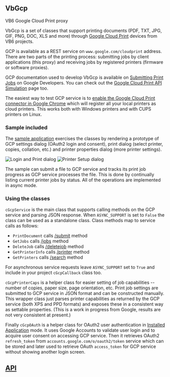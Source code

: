 ## VbGcp
VB6 Google Cloud Print proxy

VbGcp is a set of classes that support printing documents (PDF, TXT, JPG, GIF, PNG, DOC, XLS and more) through [Google Cloud Print](http://www.google.com/cloudprint/learn/) devices from VB6 projects.

GCP is available as a REST service on `www.google.com/cloudprint` address. There are two parts of the printing process: submitting jobs by client applications (this proxy) and receiving jobs by registered printers (firmware or software proxies).

GCP documentation used to develop VbGcp is available on [Submitting Print Jobs](https://developers.google.com/cloud-print/docs/sendJobs) on Google Developers. You can check out the [Google Cloud Print API Simulation](http://www.google.com/cloudprint/simulate.html) page too.

The easiest way to test GCP service is to [enable the Google Cloud Print connector in Google Chrome](http://support.google.com/cloudprint/bin/answer.py?&answer=1686197) which will register all your local printers as cloud printers. This works both with Windows printers and with CUPS printers on Linux.

### Sample included

The [sample application](https://github.com/wqweto/VbGcp/raw/master/Sample/GCPSample.exe) exercises the classes by rendering a prototype of GCP settings dialog (OAuth2 login and consent), print dialog (select printer, copies, collation, etc.) and printer properties dialog (more printer settings). 

![Login and Print dialog](https://github.com/wqweto/VbGcp/raw/master/Doc/ss_gcp_1.png)
![Printer Setup dialog](https://github.com/wqweto/VbGcp/raw/master/Doc/ss_gcp_2.png)

The sample can submit a file to GCP service and tracks its print job progress as GCP service processes the file. This is done by continually listing current printer jobs by status. All of the operations are implemented in async mode.

### Using the classes

`cGcpService` is the main class that supports calling methods on the GCP service and parsing JSON response. When `ASYNC_SUPPORT` is set to `False` the class can be used as a standalone class. Class methods map to service calls as follows:

 - `PrintDocument` calls [/submit](https://developers.google.com/cloud-print/docs/appInterfaces#submit) method
 - `GetJobs` calls [/jobs](https://developers.google.com/cloud-print/docs/appInterfaces#jobs) method
 - `DeleteJob` calls [/deletejob](https://developers.google.com/cloud-print/docs/appInterfaces#deletejob) method
 - `GetPrinterInfo` calls [/printer](https://developers.google.com/cloud-print/docs/appInterfaces#printer) method
 - `GetPrinters` calls [/search](https://developers.google.com/cloud-print/docs/appInterfaces#search) method

For asynchronous service requests leave `ASYNC_SUPPORT` set to `True` and include in your project `cGcpCallback` class too.

`cGcpPrinterCaps` is a helper class for easier setting of job capabilities -- number of copies, paper size, page orientation, etc. Print job settings are submitted to GCP service in JSON format and can be constructed manually. This wrapper class just parses printer capabilities as returned by the GCP service (both XPS and PPD formats) and exposes these in a consistent way as settable properties. (This is a work in progress from Google, results are not very consistent at present.)

Finally `cGcpOAuth` is a helper class for OAuth2 user authentication in [Installed Application](https://developers.google.com/accounts/docs/OAuth2#installed) mode. It uses Google Accounts to validate user login and to acquire user consent on accessing GCP service. Then it retrieves OAuth2 `refresh_token` from `accounts.google.com/o/oauth2/token` service which can be stored and later used to retrieve OAuth `access_token` for GCP service without showing another login screen.

## [API](https://github.com/wqweto/VbGcp/blob/master/Doc/API.md)
